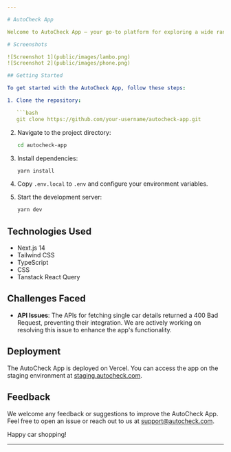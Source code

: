 ```yaml
---

# AutoCheck App

Welcome to AutoCheck App – your go-to platform for exploring a wide range of cars that match your needs. This platform provides a seamless experience for users looking to make an informed decision on their next vehicle purchase.

# Screenshots

![Screenshot 1](public/images/lambo.png)
![Screenshot 2](public/images/phone.png)

## Getting Started

To get started with the AutoCheck App, follow these steps:

1. Clone the repository:

   ```bash
   git clone https://github.com/your-username/autocheck-app.git
   ```

2. Navigate to the project directory:

   ```bash
   cd autocheck-app
   ```

3. Install dependencies:

   ```bash
   yarn install
   ```

4. Copy `.env.local` to `.env` and configure your environment variables.

5. Start the development server:

   ```bash
   yarn dev
   ```

## Technologies Used

- Next.js 14
- Tailwind CSS
- TypeScript
- CSS
- Tanstack React Query

## Challenges Faced

- **API Issues**: The APIs for fetching single car details returned a 400 Bad Request, preventing their integration. We are actively working on resolving this issue to enhance the app's functionality.

## Deployment

The AutoCheck App is deployed on Vercel. You can access the app on the staging environment at [staging.autocheck.com](https://staging.autocheck.com).

## Feedback

We welcome any feedback or suggestions to improve the AutoCheck App. Feel free to open an issue or reach out to us at [support@autocheck.com](mailto:support@autocheck.com).

Happy car shopping!

---
```


